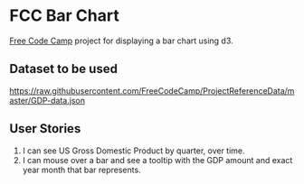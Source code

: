 # FCC Bar Chart

[Free Code Camp](https://www.frecodecamp.com/) project for displaying a bar
chart using d3.

## Dataset to be used

https://raw.githubusercontent.com/FreeCodeCamp/ProjectReferenceData/master/GDP-data.json

## User Stories

1. I can see US Gross Domestic Product by quarter, over time.
2. I can mouse over a bar and see a tooltip with the GDP amount and exact year
   month that bar represents.
